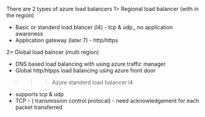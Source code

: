There are 2 types of azure load balancers
1> Regional load balancer (with in the region)
  - Basic or standerd load blancer (l4) -  tcp & udp,, no application awareness
  - Application gateway (later 7) - http/https

    
2> Global load balncer (multi region)
  - DNS  based load balancing with using azure traffic manager
  - Global http/htpps load balancing using azure front door



>>> Azure standerd load balancer l4
  * supports tcp & udp
  * TCP - ( transmission control protocal)  - need acknowledgement for each packet transferred 



